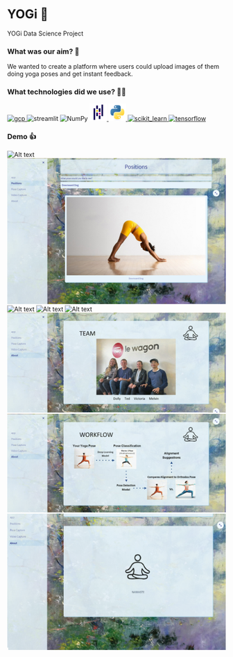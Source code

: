 # YOGi :lotus_position:
YOGi Data Science Project

### What was our aim? :raising_hand:
We wanted to create a platform where users could upload images of them doing yoga poses and get instant feedback.

### What technologies did we use? :technologist:
<p align="left"> <a href="https://cloud.google.com" target="_blank" rel="noreferrer"> <img src="https://www.vectorlogo.zone/logos/google_cloud/google_cloud-icon.svg" alt="gcp" width="40" height="40"/> </a> <a target="_blank" rel="noreferrer"> <img src="https://upload.vectorlogo.zone/logos/streamlitio/images/1548df31-a8e4-409b-a034-f2ddaa80670a.svg" alt="streamlit" width="40" height="40"/> </a> <a target="_blank" rel="noreferrer"> <img src="https://www.vectorlogo.zone/logos/numpy/numpy-ar21.svg" alt="NumPy" width="40" height="40"/> </a> <a href="https://git-scm.com/" target="_blank" rel="noreferrer"> </a> <a href="https://pandas.pydata.org/" target="_blank" rel="noreferrer"> <img src="https://raw.githubusercontent.com/devicons/devicon/2ae2a900d2f041da66e950e4d48052658d850630/icons/pandas/pandas-original.svg" alt="pandas" width="40" height="40"/> </a> <a href="https://www.postgresql.org" target="_blank" rel="noreferrer"> <img src="https://raw.githubusercontent.com/devicons/devicon/master/icons/python/python-original.svg" alt="python" width="40" height="40"/> </a> <a href="https://scikit-learn.org/" target="_blank" rel="noreferrer"> <img src="https://upload.wikimedia.org/wikipedia/commons/0/05/Scikit_learn_logo_small.svg" alt="scikit_learn" width="40" height="40"/> </a><a href="https://www.sqlite.org/" target="_blank" rel="noreferrer"> <a href="https://www.tensorflow.org" target="_blank" rel="noreferrer"> <img src="https://www.vectorlogo.zone/logos/tensorflow/tensorflow-icon.svg" alt="tensorflow" width="40" height="40"/> </a> </p>

### Demo :thumbsup:
![Alt text](assets/images/Demo1.png)
![Alt text](assets/images/Demo2.png)
![Alt text](assets/images/Demo7.png)
![Alt text](assets/images/Demo8.gif)
![Alt text](assets/images/Demo3.png)
![Alt text](assets/images/Demo4.png)
![Alt text](assets/images/Demo5.png)
![Alt text](assets/images/Demo6.png)
